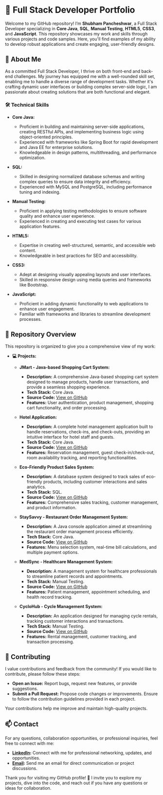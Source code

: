# 🚀 Full Stack Developer Portfolio

Welcome to my GitHub repository! I’m **Shubham Pancheshwar**, a Full Stack Developer specializing in **Core Java**, **SQL**, **Manual Testing**, **HTML5**, **CSS3**, and **JavaScript**. This repository showcases my work and skills through various projects and code samples. Here, you'll find examples of my ability to develop robust applications and create engaging, user-friendly designs.

## 🌟 About Me

As a committed Full Stack Developer, I thrive on both front-end and back-end challenges. My journey has equipped me with a well-rounded skill set, enabling me to handle a diverse range of development tasks. Whether it's crafting dynamic user interfaces or building complex server-side logic, I am passionate about creating solutions that are both functional and elegant.

### 🛠️ Technical Skills

- **Core Java:**  
  - Proficient in building and maintaining server-side applications, creating RESTful APIs, and implementing business logic using object-oriented principles.
  - Experienced with frameworks like Spring Boot for rapid development and Java EE for enterprise solutions.
  - Knowledgeable in design patterns, multithreading, and performance optimization.

- **SQL:**  
  - Skilled in designing normalized database schemas and writing complex queries to ensure data integrity and efficiency.
  - Experienced with MySQL and PostgreSQL, including performance tuning and indexing.

- **Manual Testing:**  
  - Proficient in applying testing methodologies to ensure software quality and enhance user experience.
  - Experienced in creating and executing test cases for various application features.

- **HTML5:**  
  - Expertise in creating well-structured, semantic, and accessible web content.
  - Knowledgeable in best practices for SEO and accessibility.

- **CSS3:**  
  - Adept at designing visually appealing layouts and user interfaces.
  - Skilled in responsive design using media queries and frameworks like Bootstrap.

- **JavaScript:**  
  - Proficient in adding dynamic functionality to web applications to enhance user engagement.
  - Familiar with frameworks and libraries to streamline development processes.

## 📁 Repository Overview

This repository is organized to give you a comprehensive view of my work:

- **💻 Projects:**
  
  - **JMart - Java-based Shopping Cart System:**
    - **Description:** A comprehensive Java-based shopping cart system designed to manage products, handle user transactions, and provide a seamless shopping experience.
    - **Tech Stack:** Core Java.
    - **Source Code:** [View on GitHub](https://github.com/shubhampancheshwar9503/JMart---Java-based-Shopping-Cart-System)
    - **Features:** User authentication, product management, shopping cart functionality, and order processing.

  - **Hotel Application:**
    - **Description:** A complete hotel management application built to handle reservations, check-ins, and check-outs, providing an intuitive interface for hotel staff and guests.
    - **Tech Stack:** Core Java.
    - **Source Code:** [View on GitHub](https://github.com/shubhampancheshwar9503/Hotel-Application)
    - **Features:** Reservation management, guest check-in/check-out, room availability tracking, and reporting functionalities.

  - **Eco-Friendly Product Sales System:**
    - **Description:** A database system designed to track sales of eco-friendly products, including customer interactions and sales analytics.
    - **Tech Stack:** SQL.
    - **Source Code:** [View on GitHub](https://github.com/shubhampancheshwar9503/Eco-Friendly-Product-Sales-System)
    - **Features:** Comprehensive sales tracking, customer management, and product information.

  - **StaySavvy - Restaurant Order Management System:**
    - **Description:** A Java console application aimed at streamlining the restaurant order management process efficiently.
    - **Tech Stack:** Core Java.
    - **Source Code:** [View on GitHub](https://github.com/shubhampancheshwar9503/StaySavvy-Restaurant-Order-Management)
    - **Features:** Menu selection system, real-time bill calculations, and multiple payment options.

  - **MedSync - Healthcare Management System:**
    - **Description:** A management system for healthcare professionals to streamline patient records and appointments.
    - **Tech Stack:** Manual Testing.
    - **Source Code:** [View on GitHub](https://github.com/shubhampancheshwar9503/MedSync-Healthcare-Management)
    - **Features:** Patient management, appointment scheduling, and health record tracking.

  - **CycloHub - Cycle Management System:**
    - **Description:** An application designed for managing cycle rentals, tracking customer interactions and transactions.
    - **Tech Stack:** Manual Testing.
    - **Source Code:** [View on GitHub](https://github.com/shubhampancheshwar9503/CycloHub-Cycle-Management-System)
    - **Features:** Rental management, customer tracking, and transaction processing.

## 🤝 Contributing

I value contributions and feedback from the community! If you would like to contribute, please follow these steps:

- **Open an Issue:** Report bugs, request new features, or provide suggestions.
- **Submit a Pull Request:** Propose code changes or improvements. Ensure to follow the contribution guidelines provided in each project.

Your contributions help me improve and maintain high-quality projects.

## 📫 Contact

For any questions, collaboration opportunities, or professional inquiries, feel free to connect with me:

- **[LinkedIn](https://www.linkedin.com/in/shubham9503/):** Connect with me for professional networking, updates, and opportunities.
- **[Email](mailto:pancheshwarshubham1234@gmail.com):** Send me an email for direct communication or project discussions.

Thank you for visiting my GitHub profile! 🌟 I invite you to explore my projects, dive into the code, and reach out if you have any questions or ideas for collaboration.
